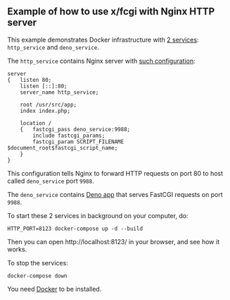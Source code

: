 ## Example of how to use x/fcgi with Nginx HTTP server

This example demonstrates Docker infrastructure with [2 services](./docker-compose.yaml): `http_service` and `deno_service`.

The `http_service` contains Nginx server with [such configuration](./infra/http_service/default.conf):

```nginx
server
{	listen 80;
	listen [::]:80;
	server_name http_service;

	root /usr/src/app;
	index index.php;

	location /
	{	fastcgi_pass deno_service:9988;
		include fastcgi_params;
		fastcgi_param SCRIPT_FILENAME $document_root$fastcgi_script_name;
	}
}
```

This configuration tells Nginx to forward HTTP requests on port 80 to host called `deno_service` port `9988`.

The `deno_service` contains [Deno app](./src/deno_service/backend.ts) that serves FastCGI requests on port `9988`.

To start these 2 services in background on your computer, do:

```
HTTP_PORT=8123 docker-compose up -d --build
```

Then you can open http://localhost:8123/ in your browser, and see how it works.

To stop the services:

```
docker-compose down
```

You need [Docker](https://www.docker.com/) to be installed.
